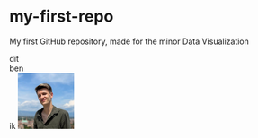 # my-first-repo
My first GitHub repository, made for the minor Data Visualization

dit
<br>
ben
<br>
ik
<img src="sjoerd.jpeg" alt="Sjoerd Hendriks" width="100">
